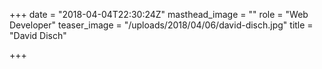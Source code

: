 +++
date = "2018-04-04T22:30:24Z"
masthead_image = ""
role = "Web Developer"
teaser_image = "/uploads/2018/04/06/david-disch.jpg"
title = "David Disch"

+++
